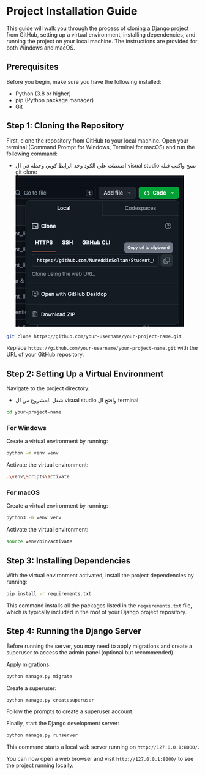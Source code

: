 # Project Installation Guide

This guide will walk you through the process of cloning a Django project from GitHub, setting up a virtual environment, installing dependencies, and running the project on your local machine. The instructions are provided for both Windows and macOS.

## Prerequisites

Before you begin, make sure you have the following installed:
- Python (3.8 or higher)
- pip (Python package manager)
- Git

## Step 1: Cloning the Repository

First, clone the repository from GitHub to your local machine. Open your terminal (Command Prompt for Windows, Terminal for macOS) and run the following command:

- اضغطت علي الكود وخد الرابط كوبي وحطه في ال visual studio نسخ واكتب قبله git clone
![alt text](<Screen Shot 2024-04-29 at 2.11.00 AM.png>)

```bash
git clone https://github.com/your-username/your-project-name.git
```

Replace `https://github.com/your-username/your-project-name.git` with the URL of your GitHub repository.

## Step 2: Setting Up a Virtual Environment

Navigate to the project directory:
- شغل المشروع من ال visual studio وافتح ال terminal

```bash
cd your-project-name
```

### For Windows

Create a virtual environment by running:

```bash
python -m venv venv
```

Activate the virtual environment:

```bash
.\venv\Scripts\activate
```

### For macOS

Create a virtual environment by running:

```bash
python3 -m venv venv
```

Activate the virtual environment:

```bash
source venv/bin/activate
```

## Step 3: Installing Dependencies

With the virtual environment activated, install the project dependencies by running:

```bash
pip install -r requirements.txt
```

This command installs all the packages listed in the `requirements.txt` file, which is typically included in the root of your Django project repository.

## Step 4: Running the Django Server

Before running the server, you may need to apply migrations and create a superuser to access the admin panel (optional but recommended).

Apply migrations:

```bash
python manage.py migrate
```

Create a superuser:

```bash
python manage.py createsuperuser
```

Follow the prompts to create a superuser account.

Finally, start the Django development server:

```bash
python manage.py runserver
```

This command starts a local web server running on `http://127.0.0.1:8000/`.

You can now open a web browser and visit `http://127.0.0.1:8000/` to see the project running locally.